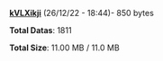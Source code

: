 [**kVLXikji**](/data/kVLXikji.txt) (26/12/22 - 18:44)- 850 bytes

**Total Datas**: 1811

**Total Size**: 11.00 MB / 11.0 MB